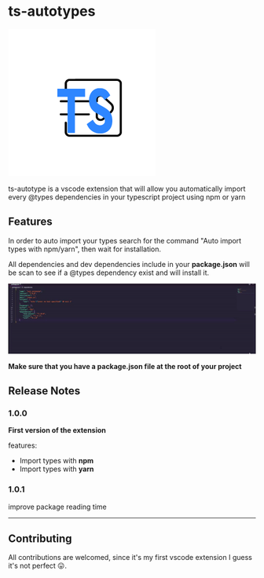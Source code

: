 # ts-autotypes
![showcase](./assets/logo.png)

ts-autotype is a vscode extension that will allow you automatically import every @types dependencies in your typescript project using npm or yarn

## Features

In order to auto import your types search for the command "Auto import types with npm/yarn", then wait for installation.

All dependencies and dev dependencies include in your **package.json** will be scan to see if a @types dependency exist and will install it. 

![showcase](./assets/showcase.gif)

**Make sure that you have a package.json file at the root of your project**



## Release Notes



### 1.0.0

**First version of the extension**

features:

- Import types with **npm**
- Import types with **yarn**

### 1.0.1

improve package reading time 

-----------------------------------------------------------------------------------------------------------

## Contributing 

All contributions are welcomed, since it's my first vscode extension I guess it's not perfect :stuck_out_tongue:.

